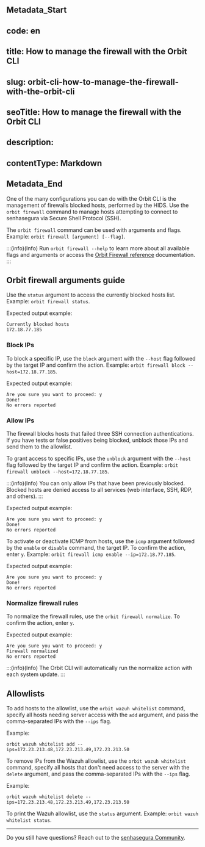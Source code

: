 ## Metadata_Start 
## code: en
## title: How to manage the firewall with the Orbit CLI 
## slug: orbit-cli-how-to-manage-the-firewall-with-the-orbit-cli 
## seoTitle: How to manage the firewall with the Orbit CLI 
## description:  
## contentType: Markdown 
## Metadata_End
One of the many configurations you can do with the Orbit CLI is the management of firewalls blocked hosts, performed by the HIDS. Use the `orbit firewall` command to manage hosts attempting to connect to senhasegura via Secure Shell Protocol (SSH).

The `orbit firewall` command can be used with arguments and flags. Example: `orbit firewall [argument] [--flag]`.

:::(info)(Info)
Run `orbit firewall --help` to learn more about all available flags and arguments or access the [Orbit Firewall reference](/v3-32/docs/orbit-cli-firewall-command-reference) documentation.
:::

## Orbit firewall arguments guide

Use the `status` argument to access the currently blocked hosts list. Example: `orbit firewall status`. 

Expected output example:

```shell
Currently blocked hosts
172.18.77.185
```

### Block IPs

To block a specific IP, use the `block` argument with the `--host` flag followed by the target IP and confirm the action. Example: `orbit firewall block --host=172.18.77.185`.

Expected output example:

```shell
Are you sure you want to proceed: y
Done!
No errors reported
```

### Allow IPs

The firewall blocks hosts that failed three SSH connection authentications. If you have tests or false positives being blocked, unblock those IPs and send them to the allowlist.

To grant access to specific IPs, use the `unblock` argument with the `--host` flag followed by the target IP and confirm the action. Example: `orbit firewall unblock --host=172.18.77.185`.

:::(info)(Info)
You can only allow IPs that have been previously blocked. Blocked hosts are denied access to all services (web interface, SSH, RDP, and others).
:::

Expected output example:

```shell
Are you sure you want to proceed: y
Done!
No errors reported
```

To activate or deactivate ICMP from hosts, use the `icmp` argument followed by the `enable` or `disable` command, the target IP. To confirm the action, enter `y`. Example: `orbit firewall icmp enable --ip=172.18.77.185`.

Expected output example:

```shell
Are you sure you want to proceed: y
Done!
No errors reported
```

### Normalize firewall rules

To normalize the firewall rules, use the `orbit firewall normalize`. To confirm the action, enter `y`.

Expected output example:

```shell
Are you sure you want to proceed: y
Firewall normalized
No errors reported
```

:::(info)(Info)
The Orbit CLI will automatically run the normalize action with each system update. 
:::

## Allowlists

To add hosts to the allowlist, use the `orbit wazuh whitelist` command, specify all hosts needing server access with the `add` argument, and pass the comma-separated IPs with the `--ips` flag. 

Example: 

```shell
orbit wazuh whitelist add --ips=172.23.213.48,172.23.213.49,172.23.213.50
```

To remove IPs from the Wazuh allowlist, use the `orbit wazuh whitelist` command, specify all hosts that don't need access to the server with the `delete` argument, and pass the comma-separated IPs with the `--ips` flag. 

Example: 

```shell
orbit wazuh whitelist delete --ips=172.23.213.48,172.23.213.49,172.23.213.50
```

To print the Wazuh allowlist, use the `status` argument. Example: `orbit wazuh whitelist status`.

---

Do you still have questions? Reach out to the [senhasegura Community](https://community.senhasegura.io/).
